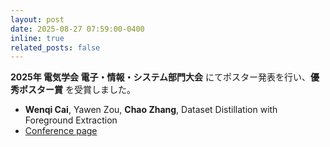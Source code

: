 ```yaml
---
layout: post
date: 2025-08-27 07:59:00-0400
inline: true
related_posts: false
---
```


**2025年 電気学会 電子・情報・システム部門大会** にてポスター発表を行い、**優秀ポスター賞** を受賞しました。    
- **Wenqi Cai**, Yawen Zou, **Chao Zhang**, Dataset Distillation with Foreground Extraction  
- [Conference page](https://www.iee.jp/eiss/event/conf2025)  

